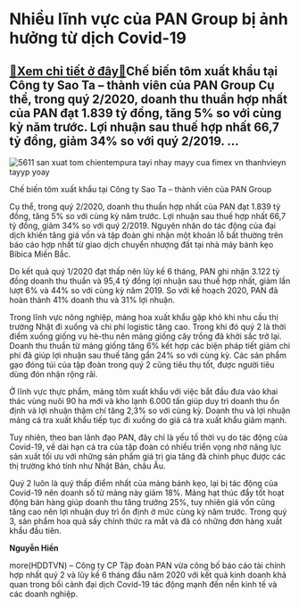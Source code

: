 Nhiều lĩnh vực của PAN Group bị ảnh hưởng từ dịch Covid-19
==========================================================

[:gift:Xem chi tiết ở đây:gift:](https://hddtvn.com/nhieu-linh-vuc-cua-pan-group-bi-anh-huong-tu-dich-covid-19/)Chế biến tôm xuất khẩu tại Công ty Sao Ta – thành viên của PAN Group Cụ thể, trong quý 2/2020, doanh thu thuần hợp nhất của PAN đạt 1.839 tỷ đồng, tăng 5% so với cùng kỳ năm trước. Lợi nhuận sau thuế hợp nhất 66,7 tỷ đồng, giảm 34% so với quý 2/2019. …
------------------------------------------------------------------------------------------------------------------------------------------------------------------------------------------------------------------------------------------------------------





![5611 san xuat tom chientempura tayi nhay mayy cua fimex vn thanhvieyn tayyp yoay](https://haiquanonline.com.vn/stores/news_dataimages/hiennt/072020/31/19/in_article/5611_San_xuat_tom_chien__tempura_taYi_nhaY_maYy_cua_Fimex_VN_-_thanh__vieYn_TaYYp_YoaY..jpg?rt=20200801063305 "Chế biến tôm xuất khẩu tại Công ty Sao Ta - thành viên của PAN Group ")


Chế biến tôm xuất khẩu tại Công ty Sao Ta – thành viên của PAN Group



Cụ thể, trong quý 2/2020, doanh thu thuần hợp nhất của PAN đạt 1.839 tỷ đồng, tăng 5% so với cùng kỳ năm trước. Lợi nhuận sau thuế hợp nhất 66,7 tỷ đồng, giảm 34% so với quý 2/2019. Nguyên nhân do tác động của đại dịch khiến tăng giá vốn và tập đoàn ghi nhận một khoản lỗ bất thường trên báo cáo hợp nhất từ giao dịch chuyển nhượng đất tại nhà máy bánh kẹo Bibica Miền Bắc.


Do kết quả quý 1/2020 đạt thấp nên lũy kế 6 tháng, PAN ghi nhận 3.122 tỷ đồng doanh thu thuần và 95,4 tỷ đồng lợi nhuận sau thuế hợp nhất, giảm lần lượt 6% và 44% so với cùng kỳ năm 2019. So với kế hoạch 2020, PAN đã hoàn thành 41% doanh thu và 31% lợi nhuận.


Trong lĩnh vực nông nghiệp, mảng hoa xuất khẩu gặp khó khi nhu cầu thị trường Nhật đi xuống và chi phí logistic tăng cao. Trong khi đó quý 2 là thời điểm xuống giống vụ hè-thu nên mảng giống cây trồng đã khởi sắc trở lại. Doanh thu thuần từ mảng giống tăng 6% kết hợp các biện pháp tiết giảm chi phí đã giúp lợi nhuận sau thuế tăng gần 24% so với cùng kỳ. Các sản phẩm gạo đóng túi của tập đoàn trong quý 2 cũng tiêu thụ tốt, được người tiêu dùng đón nhận rộng rãi.


Ở lĩnh vực thực phẩm, mảng tôm xuất khẩu với việc bắt đầu đưa vào khai thác vùng nuôi 90 ha mới và kho lạnh 6.000 tấn giúp duy trì doanh thu ổn định và lợi nhuận thậm chí tăng 2,3% so với cùng kỳ. Doanh thu và lợi nhuận mảng cá tra xuất khẩu tiếp tục đi xuống do giá cá tra xuất khẩu giảm mạnh.


Tuy nhiên, theo ban lãnh đạo PAN, đây chỉ là yếu tố thời vụ do tác động của Covid-19, về dài hạn cá tra của tập đoàn có nhiều triển vọng nhờ năng lực sản xuất tối ưu với những sản phẩm giá trị gia tăng đã chinh phục được các thị trường khó tính như Nhật Bản, châu Âu.


Quý 2 luôn là quý thấp điểm nhất của mảng bánh kẹo, lại bị tác động của Covid-19 nên doanh số từ mảng này giảm 18%. Mảng hạt thúc đẩy tốt hoạt động bán hàng giúp doanh thu tăng trưởng 25%, tuy nhiên giá vốn cũng tăng cao nên lợi nhuận duy trì ổn định ở mức cùng kỳ năm trước. Trong quý 3, sản phẩm hoa quả sấy chính thức ra mắt và đã có những đơn hàng xuất khẩu đầu tiên.




**Nguyễn Hiền**



more(HDDTVN) – Công ty CP Tập đoàn PAN vừa công bố báo cáo tài chính hợp nhất quý 2 và lũy kế 6 tháng đầu năm 2020 với kết quả kinh doanh khả quan trong bối cảnh đại dịch Covid-19 tác động mạnh đến nền kinh tế và các doanh nghiệp.

